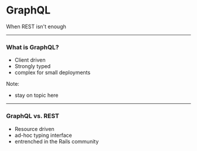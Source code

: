 # GraphQL

When REST isn't enough

---

### What is GraphQL?

- Client driven
- Strongly typed
- complex for small deployments

Note:
  - stay on topic here

---

### GraphQL vs. REST

- Resource driven
- ad-hoc typing interface
- entrenched in the Rails community
